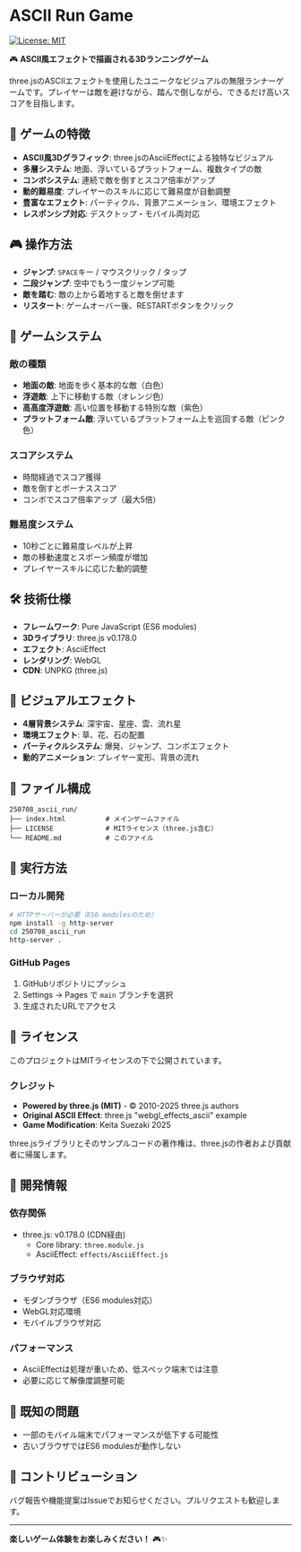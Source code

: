 # ASCII Run Game

[![License: MIT](https://img.shields.io/badge/License-MIT-yellow.svg)](https://opensource.org/licenses/MIT)

🎮 **ASCII風エフェクトで描画される3Dランニングゲーム**

three.jsのASCIIエフェクトを使用したユニークなビジュアルの無限ランナーゲームです。プレイヤーは敵を避けながら、踏んで倒しながら、できるだけ高いスコアを目指します。

## 🎯 ゲームの特徴

- **ASCII風3Dグラフィック**: three.jsのAsciiEffectによる独特なビジュアル
- **多層システム**: 地面、浮いているプラットフォーム、複数タイプの敵
- **コンボシステム**: 連続で敵を倒すとスコア倍率がアップ
- **動的難易度**: プレイヤーのスキルに応じて難易度が自動調整
- **豊富なエフェクト**: パーティクル、背景アニメーション、環境エフェクト
- **レスポンシブ対応**: デスクトップ・モバイル両対応

## 🎮 操作方法

- **ジャンプ**: `SPACE`キー / マウスクリック / タップ
- **二段ジャンプ**: 空中でもう一度ジャンプ可能
- **敵を踏む**: 敵の上から着地すると敵を倒せます
- **リスタート**: ゲームオーバー後、RESTARTボタンをクリック

## 🎯 ゲームシステム

### 敵の種類
- **地面の敵**: 地面を歩く基本的な敵（白色）
- **浮遊敵**: 上下に移動する敵（オレンジ色）
- **高高度浮遊敵**: 高い位置を移動する特別な敵（紫色）
- **プラットフォーム敵**: 浮いているプラットフォーム上を巡回する敵（ピンク色）

### スコアシステム
- 時間経過でスコア獲得
- 敵を倒すとボーナススコア
- コンボでスコア倍率アップ（最大5倍）

### 難易度システム
- 10秒ごとに難易度レベルが上昇
- 敵の移動速度とスポーン頻度が増加
- プレイヤースキルに応じた動的調整

## 🛠️ 技術仕様

- **フレームワーク**: Pure JavaScript (ES6 modules)
- **3Dライブラリ**: three.js v0.178.0
- **エフェクト**: AsciiEffect
- **レンダリング**: WebGL
- **CDN**: UNPKG (three.js)

## 🎨 ビジュアルエフェクト

- **4層背景システム**: 深宇宙、星座、雲、流れ星
- **環境エフェクト**: 草、花、石の配置
- **パーティクルシステム**: 爆発、ジャンプ、コンボエフェクト
- **動的アニメーション**: プレイヤー変形、背景の流れ

## 📁 ファイル構成

```
250708_ascii_run/
├── index.html          # メインゲームファイル
├── LICENSE             # MITライセンス（three.js含む）
└── README.md           # このファイル
```

## 🚀 実行方法

### ローカル開発
```bash
# HTTPサーバーが必要（ES6 modulesのため）
npm install -g http-server
cd 250708_ascii_run
http-server .
```

### GitHub Pages
1. GitHubリポジトリにプッシュ
2. Settings → Pages で `main` ブランチを選択
3. 生成されたURLでアクセス

## 📄 ライセンス

このプロジェクトはMITライセンスの下で公開されています。

### クレジット
- **Powered by three.js (MIT)** - © 2010-2025 three.js authors
- **Original ASCII Effect**: three.js "webgl_effects_ascii" example
- **Game Modification**: Keita Suezaki 2025

three.jsライブラリとそのサンプルコードの著作権は、three.jsの作者および貢献者に帰属します。

## 🔧 開発情報

### 依存関係
- three.js: v0.178.0 (CDN経由)
  - Core library: `three.module.js`
  - AsciiEffect: `effects/AsciiEffect.js`

### ブラウザ対応
- モダンブラウザ（ES6 modules対応）
- WebGL対応環境
- モバイルブラウザ対応

### パフォーマンス
- AsciiEffectは処理が重いため、低スペック端末では注意
- 必要に応じて解像度調整可能

## 🐛 既知の問題

- 一部のモバイル端末でパフォーマンスが低下する可能性
- 古いブラウザではES6 modulesが動作しない

## 🤝 コントリビューション

バグ報告や機能提案はIssueでお知らせください。プルリクエストも歓迎します。

---

**楽しいゲーム体験をお楽しみください！** 🎮✨ 